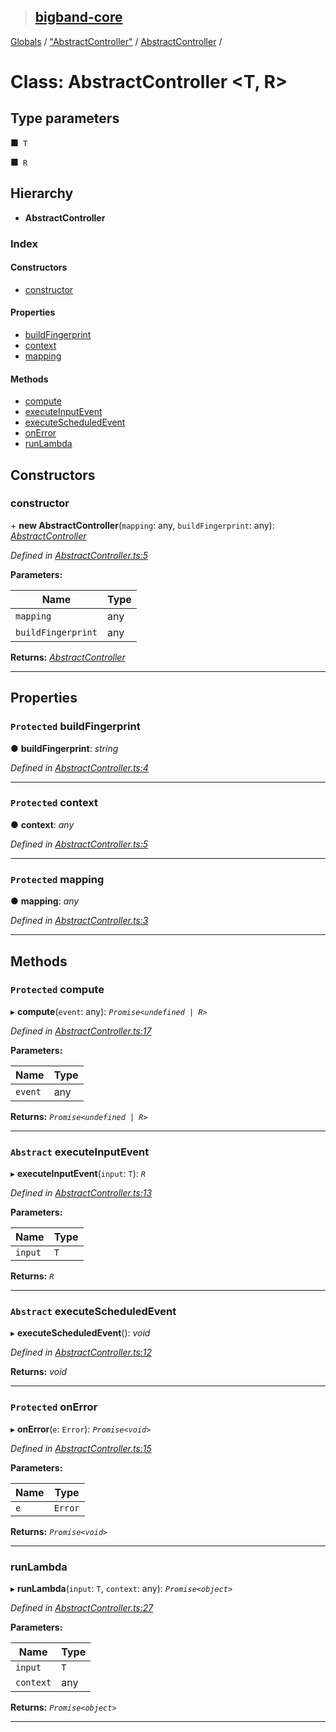 > ## [bigband-core](../README.md)

[Globals](../globals.md) / ["AbstractController"](../modules/_abstractcontroller_.md) / [AbstractController](_abstractcontroller_.abstractcontroller.md) /

# Class: AbstractController <**T, R**>

## Type parameters

■` T`

■` R`

## Hierarchy

* **AbstractController**

### Index

#### Constructors

* [constructor](_abstractcontroller_.abstractcontroller.md#constructor)

#### Properties

* [buildFingerprint](_abstractcontroller_.abstractcontroller.md#protected-buildfingerprint)
* [context](_abstractcontroller_.abstractcontroller.md#protected-context)
* [mapping](_abstractcontroller_.abstractcontroller.md#protected-mapping)

#### Methods

* [compute](_abstractcontroller_.abstractcontroller.md#protected-compute)
* [executeInputEvent](_abstractcontroller_.abstractcontroller.md#abstract-executeinputevent)
* [executeScheduledEvent](_abstractcontroller_.abstractcontroller.md#abstract-executescheduledevent)
* [onError](_abstractcontroller_.abstractcontroller.md#protected-onerror)
* [runLambda](_abstractcontroller_.abstractcontroller.md#runlambda)

## Constructors

###  constructor

\+ **new AbstractController**(`mapping`: any, `buildFingerprint`: any): *[AbstractController](_abstractcontroller_.abstractcontroller.md)*

*Defined in [AbstractController.ts:5](https://github.com/imaman/bigband/blob/2497e7d/packages/core/src/AbstractController.ts#L5)*

**Parameters:**

Name | Type |
------ | ------ |
`mapping` | any |
`buildFingerprint` | any |

**Returns:** *[AbstractController](_abstractcontroller_.abstractcontroller.md)*

___

## Properties

### `Protected` buildFingerprint

● **buildFingerprint**: *string*

*Defined in [AbstractController.ts:4](https://github.com/imaman/bigband/blob/2497e7d/packages/core/src/AbstractController.ts#L4)*

___

### `Protected` context

● **context**: *any*

*Defined in [AbstractController.ts:5](https://github.com/imaman/bigband/blob/2497e7d/packages/core/src/AbstractController.ts#L5)*

___

### `Protected` mapping

● **mapping**: *any*

*Defined in [AbstractController.ts:3](https://github.com/imaman/bigband/blob/2497e7d/packages/core/src/AbstractController.ts#L3)*

___

## Methods

### `Protected` compute

▸ **compute**(`event`: any): *`Promise<undefined | R>`*

*Defined in [AbstractController.ts:17](https://github.com/imaman/bigband/blob/2497e7d/packages/core/src/AbstractController.ts#L17)*

**Parameters:**

Name | Type |
------ | ------ |
`event` | any |

**Returns:** *`Promise<undefined | R>`*

___

### `Abstract` executeInputEvent

▸ **executeInputEvent**(`input`: `T`): *`R`*

*Defined in [AbstractController.ts:13](https://github.com/imaman/bigband/blob/2497e7d/packages/core/src/AbstractController.ts#L13)*

**Parameters:**

Name | Type |
------ | ------ |
`input` | `T` |

**Returns:** *`R`*

___

### `Abstract` executeScheduledEvent

▸ **executeScheduledEvent**(): *void*

*Defined in [AbstractController.ts:12](https://github.com/imaman/bigband/blob/2497e7d/packages/core/src/AbstractController.ts#L12)*

**Returns:** *void*

___

### `Protected` onError

▸ **onError**(`e`: `Error`): *`Promise<void>`*

*Defined in [AbstractController.ts:15](https://github.com/imaman/bigband/blob/2497e7d/packages/core/src/AbstractController.ts#L15)*

**Parameters:**

Name | Type |
------ | ------ |
`e` | `Error` |

**Returns:** *`Promise<void>`*

___

###  runLambda

▸ **runLambda**(`input`: `T`, `context`: any): *`Promise<object>`*

*Defined in [AbstractController.ts:27](https://github.com/imaman/bigband/blob/2497e7d/packages/core/src/AbstractController.ts#L27)*

**Parameters:**

Name | Type |
------ | ------ |
`input` | `T` |
`context` | any |

**Returns:** *`Promise<object>`*

___
